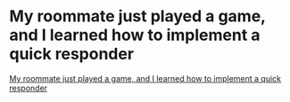 # My roommate just played a game, and I learned how to implement a quick responder
[My roommate just played a game, and I learned how to implement a quick responder](https://aiwithcloud.com/2022/09/16/my_roommate_just_played_a_game_and_i_learned_how_to_implement_a_quick_responder/)